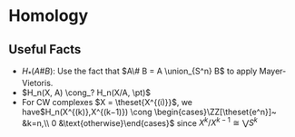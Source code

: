 # Homology

## Useful Facts
- $H_*(A \# B)$: Use the fact that $A\# B = A \union_{S^n} B$ to apply Mayer-Vietoris.
- $H_n(X, A) \cong_? H_n(X/A, \pt)$
- For CW complexes $X = \theset{X^{(i)}}$, we have$H_n(X^{(k)},X^{(k−1)}) \cong \begin{cases}\ZZ[\theset{e^n}]~ &k=n,\\ 0 &\text{otherwise}\end{cases}$ since $X^k/X^{k-1} \cong \bigvee S^k$
